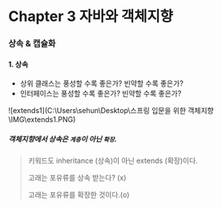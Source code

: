 # Chapter 3 자바와 객체지향

### 상속 & 캡슐화



#### 1. 상속

- 상위 클래스는 풍성할 수록 좋은가? 빈약할 수록 좋은가?
- 인터페이스는 풍성할 수록 좋은가? 빈약할 수록 좋은가?



![extends1](C:\Users\sehun\Desktop\스프링 입문을 위한 객체지향\IMG\extends1.PNG)

##### 객체지향에서 상속은 `계층`이 아닌 `확장`.

> 키워드도 inheritance (상속)이 아닌 extends (확장)이다.
>
> 고래는 포유류를 상속 받는다? (x)
>
> 고래는 포유류를 확장한 것이다.(o)



